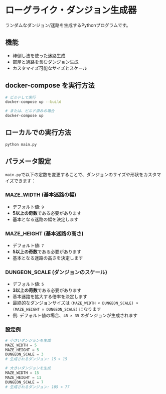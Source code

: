 # ローグライク・ダンジョン生成器

ランダムなダンジョン/迷路を生成するPythonプログラムです。

## 機能

- 棒倒し法を使った迷路生成
- 部屋と通路を含むダンジョン生成
- カスタマイズ可能なサイズとスケール

## docker-compose を実行方法

```bash
# ビルドして実行
docker-compose up --build

# または、ビルド済みの場合
docker-compose up
```

## ローカルでの実行方法

```bash
python main.py
```

## パラメータ設定

`main.py`で以下の定数を変更することで、ダンジョンのサイズや形状をカスタマイズできます：

### MAZE_WIDTH (基本迷路の幅)
- デフォルト値: `9`
- **5以上の奇数**である必要があります
- 基本となる迷路の幅を決定します

### MAZE_HEIGHT (基本迷路の高さ)
- デフォルト値: `7`
- **5以上の奇数**である必要があります
- 基本となる迷路の高さを決定します

### DUNGEON_SCALE (ダンジョンのスケール)
- デフォルト値: `5`
- **3以上の奇数**である必要があります
- 基本迷路を拡大する倍率を決定します
- 最終的なダンジョンサイズは `(MAZE_WIDTH × DUNGEON_SCALE) × (MAZE_HEIGHT × DUNGEON_SCALE)` になります
- 例: デフォルト値の場合、`45 × 35` のダンジョンが生成されます

### 設定例

```python
# 小さいダンジョンを生成
MAZE_WIDTH = 5
MAZE_HEIGHT = 5
DUNGEON_SCALE = 3
# 生成されるダンジョン: 15 × 15

# 大きいダンジョンを生成
MAZE_WIDTH = 15
MAZE_HEIGHT = 11
DUNGEON_SCALE = 7
# 生成されるダンジョン: 105 × 77
```
